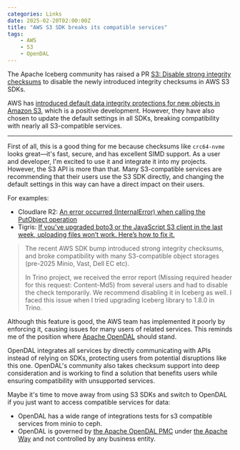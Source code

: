 ```yaml
---
categories: Links
date: 2025-02-20T02:00:00Z
title: "AWS S3 SDK breaks its compatible services"
tags:
    - AWS
    - S3
    - OpenDAL
---
```


The Apache Iceberg community has raised a PR [S3: Disable strong integrity checksums](https://github.com/apache/iceberg/pull/12264) to disable the newly introduced integrity checksums in AWS S3 SDKs.

AWS has [introduced default data integrity protections for new objects in Amazon S3](https://aws.amazon.com/blogs/aws/introducing-default-data-integrity-protections-for-new-objects-in-amazon-s3/), which is a positive development. However, they have also chosen to update the default settings in all SDKs, breaking compatibility with nearly all S3-compatible services.

---

First of all, this is a good thing for me because checksums like `crc64-nvme` looks great—it's fast, secure, and has excellent SIMD support. As a user and developer, I'm excited to use it and integrate it into my projects. However, the S3 API is more than that. Many S3-compatible services are recommending that their users use the S3 SDK directly, and changing the default settings in this way can have a direct impact on their users.

For examples:

- Cloudlare R2: [An error occurred (InternalError) when calling the PutObject operation](https://community.cloudflare.com/t/an-error-occurred-internalerror-when-calling-the-putobject-operation/764905/1)
- Tigris: [If you’ve upgraded boto3 or the JavaScript S3 client in the last week, uploading files won’t work. Here’s how to fix it.](https://www.tigrisdata.com/blog/downgrade-py-js/)

> The recent AWS SDK bump introduced strong integrity checksums, and broke compatibility with many S3-compatible object storages (pre-2025 Minio, Vast, Dell EC etc).
>
> In Trino project, we received the error report (Missing required header for this request: Content-Md5) from several users and had to disable the check temporarily. We recommend disabling it in Iceberg as well. I faced this issue when I tried upgrading Iceberg library to 1.8.0 in Trino.

Although this feature is good, the AWS team has implemented it poorly by enforcing it, causing issues for many users of related services. This reminds me of the position where [Apache OpenDAL](https://github.com/apache/opendal) should stand.

OpenDAL integrates all services by directly communicating with APIs instead of relying on SDKs, protecting users from potential disruptions like this one. OpenDAL's community also takes checksum support into deep consideration and is working to find a solution that benefits users while ensuring compatibility with unsupported services.

Maybe it's time to move away from using S3 SDKs and switch to OpenDAL if you just want to access compatible services for data:

- OpenDAL has a wide range of integrations tests for s3 compatible services from minio to ceph.
- OpenDAL is governed by [the Apache OpenDAL PMC](https://people.apache.org/phonebook.html?project=opendal) under [the Apache Way](https://www.apache.org/theapacheway/) and not controlled by any business entity.
